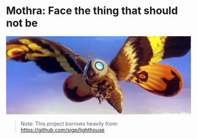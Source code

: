 # Mothra: Face the thing that should not be

![mothra](./resources/mothra.jpg)

> Note: This project borrows heavily from: https://github.com/sigp/lighthouse

